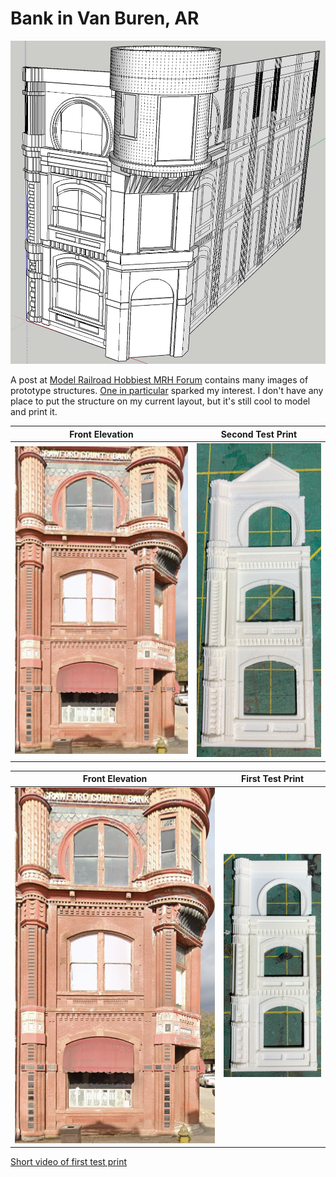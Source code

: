 # Bank in Van Buren, AR

![Early Draft 3D Model](firstDraft3DModel.png)

A post at [Model Railroad Hobbiest MRH Forum](https://forum.mrhmag.com/post/interesting-prototype-structure-library-12629898?trail=275) contains many images of prototype structures. [One in particular](https://tile.loc.gov/storage-services/service/pnp/mrg/04000/04046v.jpg) sparked my interest. I don't have any place to put the structure on my current layout, but it's still cool to model and print it.

Front Elevation                  |   Second Test Print                   
:-------------------------------:|:----------------------------------:
![](prototypeFRontElevation.png) | ![](IMG_1331.png)

Front Elevation                  |   First Test Print                   
:-------------------------------:|:----------------------------------:
![](prototypeFRontElevation.png) | ![](IMG_1328.png)

[Short video of first test print](testPrintVideo720p.mp4)

